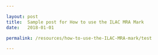 ```yaml
---

layout: post
title:  Sample post for How to use the ILAC MRA Mark
date:   2018-01-01

permalink: /resources/how-to-use-the-ILAC-MRA-mark/test

---
```

